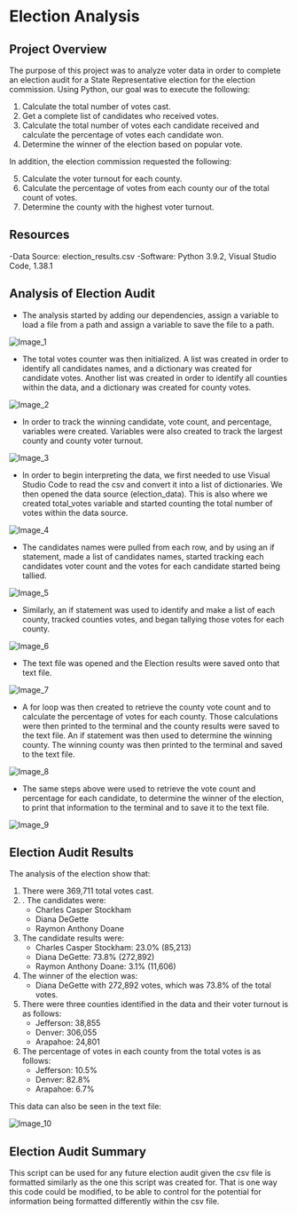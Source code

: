 # Election Analysis

## Project Overview
The purpose of this project was to analyze voter data in order to complete an election audit for a State Representative election for the election commission. Using Python, our goal was to execute the following: 

1. Calculate the total number of votes cast.
2. Get a complete list of candidates who received votes.
3. Calculate the total number of votes each candidate received and calculate the percentage of votes each candidate won.
4. Determine the winner of the election based on popular vote.

In addition, the election commission requested the following: 

5. Calculate the voter turnout for each county.
6. Calculate the percentage of votes from each county our of the total count of votes.
7. Determine the county with the highest voter turnout. 

## Resources
-Data Source: election_results.csv
-Software: Python 3.9.2, Visual Studio Code, 1.38.1

## Analysis of Election Audit
- The analysis started by adding our dependencies, assign a variable to load a file from a path and assign a variable to save the file to a path.

![Image_1](https://user-images.githubusercontent.com/79758494/113524971-d0b37200-9577-11eb-8a55-e7eb9f5b2436.PNG)

- The total votes counter was then initialized. A list was created in order to identify all candidates names, and a dictionary was created for candidate votes. Another list was created in order to identify all counties within the data, and a dictionary was created for county votes. 

![Image_2](https://user-images.githubusercontent.com/79758494/113525126-c9409880-9578-11eb-86e6-2c2dc1ff1560.PNG)

- In order to track the winning candidate, vote count, and percentage, variables were created. Variables were also created to track the largest county and county voter turnout. 

![Image_3](https://user-images.githubusercontent.com/79758494/113525213-410ec300-9579-11eb-8492-e1c3c1daf847.PNG)

- In order to begin interpreting the data, we first needed to use Visual Studio Code to read the csv and convert it into a list of dictionaries. We then opened the data source (election_data). This is also where we created total_votes variable and started counting the total number of votes within the data source. 

![Image_4](https://user-images.githubusercontent.com/79758494/113525492-e8d8c080-957a-11eb-9e82-8fd165b21eeb.PNG)

- The candidates names were pulled from each row, and by using an if statement, made a list of candidates names, started tracking each candidates voter count and the votes for each candidate started being tallied. 

![Image_5](https://user-images.githubusercontent.com/79758494/113525493-ea09ed80-957a-11eb-8711-b82dbfe0e231.PNG)

- Similarly, an if statement was used to identify and make a list of each county, tracked counties votes, and began tallying those votes for each county. 

![Image_6](https://user-images.githubusercontent.com/79758494/113525495-eaa28400-957a-11eb-881a-7da4a5869297.PNG)

- The text file was opened and the Election results were saved onto that text file. 

![Image_7](https://user-images.githubusercontent.com/79758494/113525496-ebd3b100-957a-11eb-87b7-c9687807da87.PNG)

- A for loop was then created to retrieve the county vote count and to calculate the percentage of votes for each county. Those calculations were then printed to the terminal and the county results were saved to the text file. An if statement was then used to determine the winning county. The winning county was then printed to the terminal  and saved to the text file. 

![Image_8](https://user-images.githubusercontent.com/79758494/113525498-ed04de00-957a-11eb-9f80-275a554f510f.PNG)

- The same steps above were used to retrieve the vote count and percentage for each candidate, to determine the winner of the election, to print that information to the terminal and to save it to the text file. 

![Image_9](https://user-images.githubusercontent.com/79758494/113525499-ee360b00-957a-11eb-891a-ecb68b0ccde2.PNG)


## Election Audit Results

The analysis of the election show that:

1. There were 369,711 total votes cast.
2. . The candidates were:
	- Charles Casper Stockham
	- Diana DeGette
	- Raymon Anthony Doane
3. The candidate results were:
	- Charles Casper Stockham: 23.0% (85,213)
	- Diana DeGette: 73.8% (272,892)
	- Raymon Anthony Doane: 3.1% (11,606)
4. The winner of the election was:
	- Diana DeGette with 272,892 votes, which was 73.8% of the total votes. 
5. There were three counties identified in the data and their voter turnout is as follows: 
	- Jefferson: 38,855
	- Denver: 306,055
	- Arapahoe: 24,801
6. The percentage of votes in each county from the total votes is as follows: 
	  - Jefferson: 10.5% 
	  - Denver: 82.8% 
	  - Arapahoe: 6.7% 

This data can also be seen in the text file: 

![Image_10](https://user-images.githubusercontent.com/79758494/113525916-51c13800-957d-11eb-9b5b-eef42d35cd99.PNG)

## Election Audit Summary
This script can be used for any future election audit given the csv file is formatted similarly as the one this script was created for. That is one way this code could be modified, to be able to control for the potential for information being formatted differently within the csv file.
 
 
